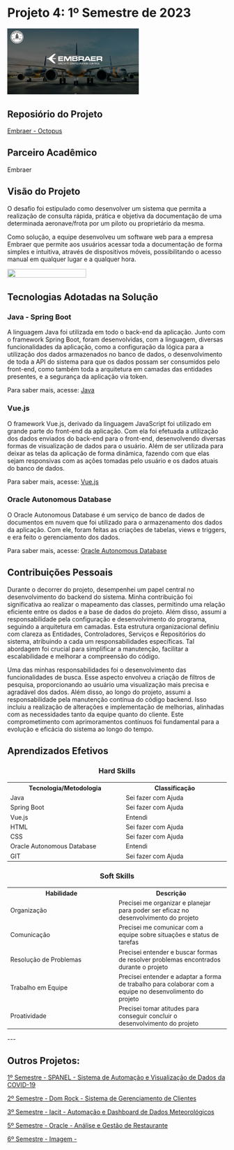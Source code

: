 # Projeto 4: 1º Semestre de 2023 

<img src="https://github.com/octopusBD/apiEmbraer4-sem/blob/b92089563bafd98ceac265983ccba1574dacab6e/Imagens%20documentacao/doc/inicial.png" width="60%" height="55%">


## Reposiório do Projeto

[Embraer - Octopus](https://github.com/octopusBD/apiEmbraer4-sem)


## Parceiro Acadêmico

Embraer


## Visão do Projeto

O desafio foi estipulado como desenvolver um sistema que permita a realização de consulta rápida, prática e objetiva da documentação de uma determinada aeronave/frota por um piloto ou proprietário da mesma.

Como solução, a equipe desenvolveu um software web para a empresa Embraer que permite aos usuários acessar toda a documentação de forma simples e intuitiva, através de dispositivos móveis, possibilitando o acesso manual em qualquer lugar e a qualquer hora.

<img src="./Midia/embraer_aplicacao.gif" width="60%" height="55%">


## Tecnologias Adotadas na Solução

### Java - Spring Boot

A linguagem Java foi utilizada em todo o back-end da aplicação. Junto com o framework Spring Boot, foram desenvolvidas, com a linguagem, diversas funcionalidades da aplicação, como a configuração da lógica para a utilização dos dados armazenados no banco de dados, o desenvolvimento de toda a API do sistema para que os dados possam ser consumidos pelo front-end, como também toda a arquitetura em camadas das entidades presentes, e a segurança da aplicação via token.  

Para saber mais, acesse: [Java](https://www.java.com)

### Vue.js

O framework Vue.js, derivado da linguagem JavaScript foi utilizado em grande parte do front-end da aplicação. Com ela foi efetuada a utilização dos dados enviados do back-end para o front-end, desenvolvendo diversas formas de visualização de dados para o usuário. Além de ser utilizada para deixar as telas da aplicação de forma dinâmica, fazendo com que elas sejam responsivas com as ações tomadas pelo usuário e os dados atuais do banco de dados.

Para saber mais, acesse: [Vue.js](https://vuejs.org)

### Oracle Autonomous Database

O Oracle Autonomous Database é um serviço de banco de dados de documentos em nuvem que foi utilizado para o armazenamento dos dados da aplicação. Com ele, foram feitas as criações de tabelas, views e triggers, e era feito o gerenciamento dos dados.

Para saber mais, acesse: [Oracle Autonomous Database](https://www.oracle.com/autonomous-database/)


## Contribuições Pessoais

Durante o decorrer do projeto, desempenhei um papel central no desenvolvimento do backend do sistema. Minha contribuição foi significativa ao realizar o mapeamento das classes, permitindo uma relação eficiente entre os dados e a base de dados do projeto. Além disso, assumi a responsabilidade pela configuração e desenvolvimento do programa, seguindo a arquitetura em camadas. Esta estrutura organizacional definiu com clareza as Entidades, Controladores, Serviços e Repositórios do sistema, atribuindo a cada um responsabilidades específicas. Tal abordagem foi crucial para simplificar a manutenção, facilitar a escalabilidade e melhorar a compreensão do código.

Uma das minhas responsabilidades foi o desenvolvimento das funcionalidades de busca. Esse aspecto envolveu a criação de filtros de pesquisa, proporcionando ao usuário uma visualização mais precisa e agradável dos dados. Além disso, ao longo do projeto, assumi a responsabilidade pela manutenção contínua do código backend. Isso incluiu a realização de alterações e implementação de melhorias, alinhadas com as necessidades tanto da equipe quanto do cliente. Este comprometimento com aprimoramentos contínuos foi fundamental para a evolução e eficácia do sistema ao longo do tempo.


## Aprendizados Efetivos

<h3 align="center"> Hard Skills </h3>

<table align="center">
    <tr>
      <th width="300px">Tecnologia/Metodologia</th>
      <th width="300px">Classificação</th>
    </tr>
    <tr>
      <td>Java</td>
      <td>Sei fazer com Ajuda</td>
    </tr>
    <tr>
      <td>Spring Boot</td>
      <td>Sei fazer com Ajuda</td>
    </tr>
    <tr>
      <td>Vue.js</td>
      <td>Entendi</td>
    </tr>
    <tr>
      <td>HTML</td>
      <td>Sei fazer com Ajuda</td>
    </tr>
    <tr>
      <td>CSS</td>
      <td>Sei fazer com Ajuda</td>
    </tr>
    <tr>
      <td>Oracle Autonomous Database</td>
      <td>Entendi</td>
    </tr>
    <tr>
      <td>GIT</td>
      <td>Sei fazer com Ajuda</td>
    </tr>
</table>

<h3 align="center"> Soft Skills </h3>

<table align="center">
    <tr>
      <th width="300px">Habilidade</th>
      <th width="300px">Descrição</th>
    </tr>
    <tr>
      <td>Organização</td>
      <td>Precisei me organizar e planejar para poder ser eficaz no desenvolvimento do projeto</td>
    </tr>
    <tr>
      <td>Comunicação</td>
      <td>Precisei me comunicar com a equipe sobre situações e status de tarefas</td>
    </tr>
    <tr>
      <td>Resolução de Problemas</td>
      <td>Precisei entender e buscar formas de resolver problemas encontrados durante o projeto</td>
    </tr>
    <tr>
      <td>Trabalho em Equipe</td>
      <td>Precisei entender e adaptar a forma de trabalho para colaborar com a equipe no desenvolimento do projeto</td>
    </tr>
    <tr>
      <td>Proatividade</td>
      <td>Precisei tomar atitudes para conseguir concluir o desenvolvimento do projeto</td>
    </tr>
</table>
---

## Outros Projetos:

[1º Semestre - SPANEL - Sistema de Automação e Visualização de Dados da COVID-19 ](https://github.com/tiagocamillo/Portfolio-Banco-de-Dados/blob/develop/Projetos/1%20Semestre.md)

[2º Semestre - Dom Rock - Sistema de Gerenciamento de Clientes](https://github.com/tiagocamillo/Portfolio-Banco-de-Dados/blob/develop/Projetos/2%20Semestre.md)

[3º Semestre - Iacit - Automação e Dashboard de Dados Meteorológicos](https://github.com/tiagocamillo/Portfolio-Banco-de-Dados/blob/develop/Projetos/3%20Semestre.md)

[5º Semestre - Oracle - Análise e Gestão de Restaurante](https://github.com/tiagocamillo/Portfolio-Banco-de-Dados/blob/develop/Projetos/5%20Semestre.md)

[6º Semestre - Imagem - ](https://github.com/tiagocamillo/Portfolio-Banco-de-Dados/blob/develop/Projetos/6%20Semestre.md)

